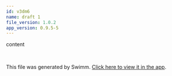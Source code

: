 ```yaml
---
id: v3dm6
name: draft 1
file_version: 1.0.2
app_version: 0.9.5-5
---
```


content





<br/>

This file was generated by Swimm. [Click here to view it in the app](http://localhost:5000/repos/Z2l0aHViJTNBJTNBYXplcm90aGNvcmUtd290bGslM0ElM0FtYW96U3dpbW0=/docs/v3dm6).